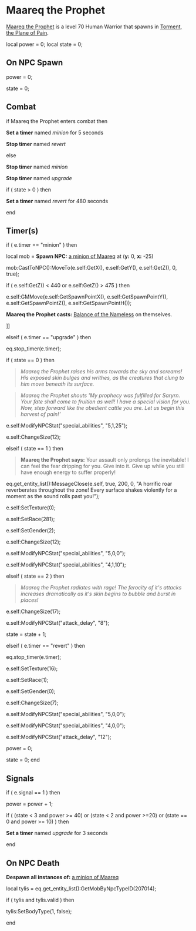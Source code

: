 # Maareq the Prophet



[Maareq the Prophet](/npc/207004) is a level 70 Human Warrior that spawns in [Torment, the Plane of Pain](/zone/207).

local power = 0;
local state = 0;



## On NPC Spawn

power = 0;

state = 0;


## Combat

if  Maareq the Prophet enters combat  then


**Set a timer** named *minion* for 5 seconds


**Stop timer** named *revert*

else


**Stop timer** named *minion*


**Stop timer** named *upgrade*


if ( state > 0 ) then



**Set a timer** named *revert* for 480 seconds

end



## Timer(s)


if ( e.timer == "minion" ) then




local mob = **Spawn NPC:**  [a minion of Maareq](/npc/207297) at (**y:** 0, **x:** -25)




mob:CastToNPC():MoveTo(e.self:GetX(), e.self:GetY(), e.self:GetZ(), 0, true);











if ( e.self:GetZ() < 440 or e.self:GetZ() > 475 ) then



e.self:GMMove(e.self:GetSpawnPointX(), e.self:GetSpawnPointY(), e.self:GetSpawnPointZ(), e.self:GetSpawnPointH());



**Maareq the Prophet casts:** [Balance of the Nameless](/spell/3230) on themselves.



]]



elseif ( e.timer == "upgrade" ) then


eq.stop_timer(e.timer);





if ( state == 0 ) then



>*Maareq the Prophet raises his arms towards the sky and screams! His exposed skin bulges and writhes, as the creatures that clung to him move beneath its surface.*



>*Maareq the Prophet shouts 'My prophecy was fulfilled for Saryrn.  Your fate shall come to fruition as well!  I have a special vision for you.  Now, step forward like the obedient cattle you are.  Let us begin this harvest of pain!'*




e.self:ModifyNPCStat("special_abilities", "5,1,25"); 



e.self:ChangeSize(12);






elseif ( state == 1 ) then



>**Maareq the Prophet says:** Your assault only prolongs the inevitable!  I can feel the fear dripping for you.  Give into it.  Give up while you still have enough energy to suffer properly!



eq.get_entity_list():MessageClose(e.self, true, 200, 0, "A horrific roar reverberates throughout the zone!  Every surface shakes violently for a moment as the sound rolls past you!");




e.self:SetTexture(0);



e.self:SetRace(281);



e.self:SetGender(2);



e.self:ChangeSize(12);



e.self:ModifyNPCStat("special_abilities", "5,0,0"); 



e.self:ModifyNPCStat("special_abilities", "4,1,10"); 





elseif ( state == 2 ) then



>*Maareq the Prophet radiates with rage!  The ferocity of it's attacks increases dramatically as it's skin begins to bubble and burst in places!*



e.self:ChangeSize(17);



e.self:ModifyNPCStat("attack_delay", "8");



state = state + 1;




elseif ( e.timer == "revert" ) then


eq.stop_timer(e.timer);





e.self:SetTexture(16);


e.self:SetRace(1);


e.self:SetGender(0);


e.self:ChangeSize(7);


e.self:ModifyNPCStat("special_abilities", "5,0,0"); 


e.self:ModifyNPCStat("special_abilities", "4,0,0"); 


e.self:ModifyNPCStat("attack_delay", "12");


power = 0;


state = 0;
end



## Signals

if ( e.signal == 1 ) then


power = power + 1;



if ( (state < 3 and power >= 40) or (state < 2 and power >=20) or (state == 0 and power >= 10) ) then



**Set a timer** named *upgrade* for 3 seconds

end



## On NPC Death

**Despawn all instances of:**  [a minion of Maareq](/npc/207297)



local tylis = eq.get_entity_list():GetMobByNpcTypeID(207014); 

if ( tylis and tylis.valid ) then


tylis:SetBodyType(1, false);

end
